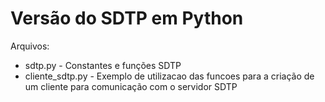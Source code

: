 
# Versão do SDTP em Python

Arquivos:

- sdtp.py - Constantes e funções SDTP 
- cliente_sdtp.py - Exemplo de utilizacao das funcoes para a criação de um
cliente para comunicação com o servidor SDTP


